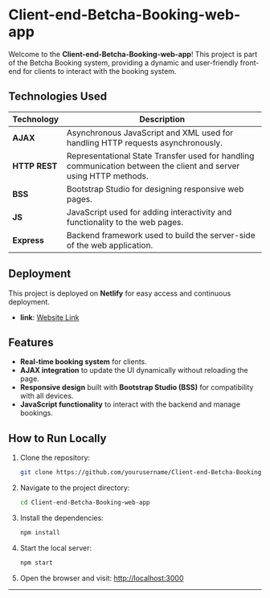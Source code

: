 # Client-end-Betcha-Booking-web-app

Welcome to the **Client-end-Betcha-Booking-web-app**! This project is part of the Betcha Booking system, providing a dynamic and user-friendly front-end for clients to interact with the booking system.

## Technologies Used

| Technology      | Description                                                                 |
|-----------------|-----------------------------------------------------------------------------|
| **AJAX**        | Asynchronous JavaScript and XML used for handling HTTP requests asynchronously. |
| **HTTP REST**   | Representational State Transfer used for handling communication between the client and server using HTTP methods. |
| **BSS**         | Bootstrap Studio for designing responsive web pages.           |
| **JS**          | JavaScript used for adding interactivity and functionality to the web pages. |
| **Express**     | Backend framework used to build the server-side of the web application.     |

## Deployment

This project is deployed on **Netlify** for easy access and continuous deployment.

- **link**: [Website Link](betcha-booking.netlify.app)

## Features

- **Real-time booking system** for clients.
- **AJAX integration** to update the UI dynamically without reloading the page.
- **Responsive design** built with **Bootstrap Studio (BSS)** for compatibility with all devices.
- **JavaScript functionality** to interact with the backend and manage bookings.

## How to Run Locally

1. Clone the repository:
    ```bash
    git clone https://github.com/yourusername/Client-end-Betcha-Booking-web-app.git
    ```

2. Navigate to the project directory:
    ```bash
    cd Client-end-Betcha-Booking-web-app
    ```

3. Install the dependencies:
    ```bash
    npm install
    ```

4. Start the local server:
    ```bash
    npm start
    ```

5. Open the browser and visit: [http://localhost:3000](http://localhost:3000)

---
